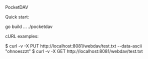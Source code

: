 PocketDAV


Quick start:

go build
...
./pocketdav

cURL examples:

$ curl -v -X PUT http://localhost:8081/webdav/test.txt --data-ascii "ohnoeszzt"
$ curl -v -X GET http://localhost:8081/webdav/test.txt

